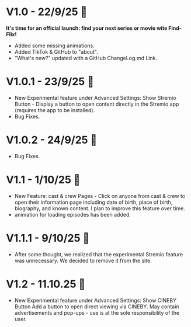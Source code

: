 # V1.0 - 22/9/25 📆
**It's time for an official launch: find your next series or movie wite Find-Flix!**
- Added some missing animations.
- Added TikTok & GitHub to "about".
- "What's new?" updated with a GitHub ChangeLog.md Link.
# V1.0.1 - 23/9/25 📅
- New Experimental feature under Advanced Settings: Show Stremio Button - Display a button to open content directly in the Stremio app (requires the app to be installed).
- Bug Fixes.
# V1.0.2 - 24/9/25 📅
- Bug Fixes.
# V1.1 - 1/10/25 📆
- New Feature: cast & crew Pages - Click on anyone from cast & crew to open their information page including date of birth, place of birth, biography, and known content. I plan to improve this feature over time.
- animation for loading episodes has been added.
# V1.1.1 - 9/10/25 📆
- After some thought, we realized that the experimental Stremio feature was unnecessary. We decided to remove it from the site.
# V1.2 - 11.10.25 📆
- New Experimental feature under Advanced Settings: Show CINEBY Button
Add a button to open direct viewing via CINEBY. May contain advertisements and pop-ups - use is at the sole responsibility of the user.